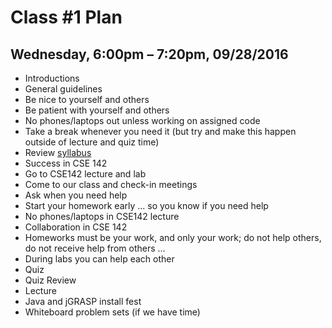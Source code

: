 # Class #1 Plan
## Wednesday, 6:00pm – 7:20pm, 09/28/2016
* Introductions
* General guidelines
 * Be nice to yourself and others
 * Be patient with yourself and others
 * No phones/laptops out unless working on assigned code
 * Take a break whenever you need it (but try and make this happen outside of lecture and quiz time)
* Review [syllabus](../syllabus.md)
* Success in CSE 142
 * Go to CSE142 lecture and lab
 * Come to our class and check-in meetings
 * Ask when you need help
 * Start your homework early ... so you know if you need help
 * No phones/laptops in CSE142 lecture
* Collaboration in CSE 142
 * Homeworks must be your work, and only your work; do not help others, do not receive help from others ...
 * During labs you can help each other
* Quiz
* Quiz Review
* Lecture
* Java and jGRASP install fest
* Whiteboard problem sets (if we have time)
 
